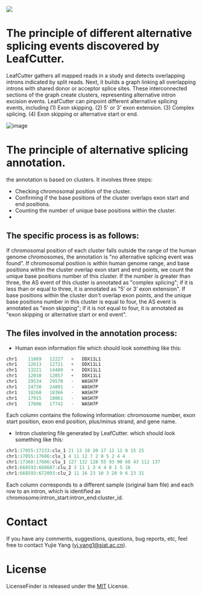 ![](https://img.shields.io/badge/Python-3.10.2-blue) 
# The principle of different alternative splicing events discovered by LeafCutter.
LeafCutter gathers all mapped reads in a study and detects overlapping introns indicated by split reads. Next, it builds a graph linking all overlapping introns with shared donor or acceptor splice sites. These interconnected sections of the graph create clusters, representing alternative intron excision events. 
LeafCutter can pinpoint different alternative splicing events, including
(1) Exon skipping.
(2) 5' or 3' exon extension.
(3) Complex splicing.
(4) Exon skipping or alternative start or end. 

![image](https://github.com/yujie123-1/Alzheimer-s-Disease-2024/assets/74124083/9a4a3c9d-24a2-4dd4-9720-03b18196c247)

# The principle of alternative splicing annotation.
the annotation is based on clusters. It involves three steps: 
* Checking chromosomal position of the cluster.
* Confirming if the base positions of the cluster overlaps exon start and end positions.
* Counting the number of unique base positions within the cluster.
* 
## The specific process is as follows:
If chromosomal position of each cluster falls outside the range of the human genome chromosomes, the annotation is "no alternative splicing event was found". If chromosomal position is within human genome range, and base positions within the cluster overlap exon start and end points, we count the unique base positions number of this cluster. If the number is greater than three, the AS event of this cluster is annotated as "complex splicing"; if it is less than or equal to three, it is annotated as "5’ or 3’ exon extension". If base positions within the cluster don't overlap exon points, and the unique base positions number in this cluster is equal to four, the AS event is annotated as "exon skipping"; if it is not equal to four, it is annotated as "exon skipping or alternative start or end event". 

## The files involved in the annotation process:
* Human exon information file
which should look something like this:
```swift
chr1	11869	12227	+	DDX11L1
chr1	12613	12721	+	DDX11L1
chr1	13221	14409	+	DDX11L1
chr1	12010	12057	+	DDX11L1
chr1	29534	29570	-	WASH7P
chr1	24738	24891	-	WASH7P
chr1	18268	18366	-	WASH7P
chr1	17915	18061	-	WASH7P
chr1	17606	17742	-	WASH7P
```
Each column contains the following information: chromosome number, exon start position, exon end position, plus/minus strand, and gene name.
* Intron clustering file generated by LeafCutter.
which should look something like this:
```swift
chr1:17055:17233:clu_1 21 13 18 20 17 12 11 8 15 25
chr1:17055:17606:clu_1 4 11 12 7 2 0 5 2 4 4
chr1:17368:17606:clu_1 127 132 128 55 93 90 68 43 112 137
chr1:668593:668687:clu_2 3 11 1 3 4 4 8 1 5 16
chr1:668593:672093:clu_2 11 16 23 10 3 20 9 6 23 31
```
Each column corresponds to a different sample (original bam file) and each row to an intron, which is identified as chromosome:intron_start:intron_end:cluster_id.

# Contact
If you have any comments, suggestions, questions, bug reports, etc, feel free to contact Yujie Yang ([yj.yang1@siat.ac.cn]()).

# License
LicenseFinder is released under the [MIT](http://www.opensource.org/licenses/mit-license) License. 
